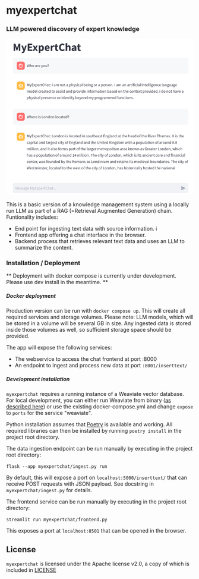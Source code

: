 # myexpertchat
### LLM powered discovery of expert knowledge

![An example of a chat session with myexpertchat](assets/screenshot.png)

This is a basic version of a knowledge management system using a locally run LLM
as part of a RAG (=Retrieval Augmented Generation) chain. Funtionality includes:

* End point for ingesting text data with source information.  i
* Frontend app offering a chat interface in the browser.  
* Backend process that retrieves relevant text data and uses an LLM to summarize the content.

### Installation / Deployment

** Deployment with docker compose is currently under development. Please use dev install in the meantime. **

##### Docker deployment

Production version can be run with `docker compose up`. This will create all
required services and storage volumes. Please note: LLM models, which will be
stored in a volume will be several GB in size. Any ingested data is stored
inside those volumes as well, so sufficient storage space should be provided.

The app will expose the following services:
* The webservice to access the chat frontend at port :8000
* An endpoint to ingest and process new data at port `:8001/inserttext/`

##### Development installation

`myexpertchat` requires a running instance of a Weaviate vector database. For
local development, you can either run Weaviate from binary ([as described
here](https://forum.weaviate.io/t/how-to-run-weaviate-using-a-binary/100)) or
use the existing docker-compose.yml and change `expose` to `ports` for the
service "weaviate". 

Python installation assumes that [Poetry](https://python-poetry.org/) is available and working. All required libraries
can then be installed by running `poetry install` in the project root directory.

The data ingestion endpoint can be run manually by executing in the project root directory:
```
flask --app myexpertchat/ingest.py run
```
By default, this will expose a port on `localhost:5000/inserttext/` that can receive POST requests with JSON payload. 
See docstring in `myexpertchat/ingest.py` for details.

The frontend service can be run manually by executing in the project root directory:
```
streamlit run myexpertchat/frontend.py 
```
This exposes a port at `localhost:8501` that can be opened in the browser.

## License
`myexpertchat` is licensed under the Apache license v2.0, a copy of which is included in [LICENSE](LICENSE)